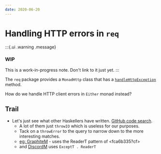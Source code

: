 ```yaml
---
date: 2020-06-20
---
```


# Handling HTTP errors in `req`

:::{.ui .warning .message}
### WIP
This is a work-in-progress note. Don't link to it just yet.
:::

The `req` package provides a `MonadHttp` class that has a [`handleHttpException`](https://hackage.haskell.org/package/req-3.2.0/docs/Network-HTTP-Req.html#v:handleHttpException) method.  

How do we handle HTTP client errors in `Either` monad instead?

## Trail

* Let's just see what other Haskellers have written. [GitHub code search](https://github.com/search?l=Haskell&q=handleHttpException+MonadHttp&type=Code).
  * A lot of them just `throwIO` which is useless for our purposes.
  * Tack on a `throwError` to the query to narrow down to the more interesting matches.
  * [eg: GraphiteM](https://github.com/AdamJKing/aphrograph/blob/7c48ef458bd8a177623e6d9f38b727872874680b/src/Graphite.hs#L51) - uses the ReaderT pattern of <fca6b335?cf>
  * and [DiscordM](https://github.com/cronokirby/funky-hs/blob/42e35c7c67b9051c1d28ddfdf64f3e4e34e67b9f/src/Network/Funky/Types.hs#L47) uses `ExceptT . ReaderT` 